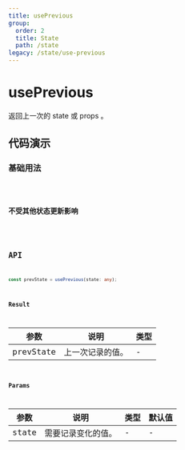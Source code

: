 ```yaml
---
title: usePrevious
group:
  order: 2
  title: State
  path: /state
legacy: /state/use-previous
---
```


# usePrevious

返回上一次的 state 或 props 。

## 代码演示

### 基础用法

<code src="./demos/Demo1.tsx" />

### 不受其他状态更新影响

<code src="./demos/Demo2.tsx" />

## API

```typescript
const prevState = usePrevious(state: any);
```

### Result

| 参数      | 说明             | 类型 |
| --------- | ---------------- | ---- |
| prevState | 上一次记录的值。 | -    |

### Params

| 参数  | 说明               | 类型 | 默认值 |
| ----- | ------------------ | ---- | ------ |
| state | 需要记录变化的值。 | -    | -      |
